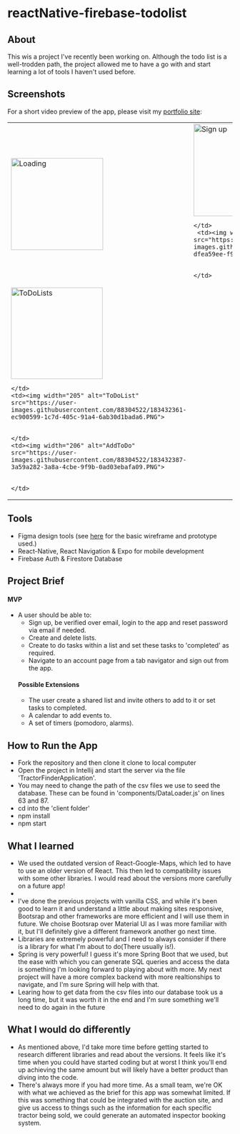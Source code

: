 # reactNative-firebase-todolist
<h2>About</h2>
<p>This wis a project I've recently been working on.  Although the todo list is a well-trodden path, the project allowed me to have a go with and start learning a lot of tools I haven't used before.</p>

<h2>Screenshots</h2>
  <p>For a short video preview of the app, please visit my  <a href="https://g-dunlop.github.io/g-dunlop-portfolio-website/">portfolio site</a>:
   <table>
   <tr>
    <td>
      <img width="206" alt="Loading" src="https://user-images.githubusercontent.com/88304522/183431987-f23e99b0-ba10-4174-a892-afece88b2ea8.PNG">
    </td>
     <td><img width="207" alt="Sign up" src="https://user-images.githubusercontent.com/88304522/183432217-40654ee1-722b-4dc6-acab-90e6e1f93244.PNG">

     
    </td>
     <td><img width="206" alt="Login" src="https://user-images.githubusercontent.com/88304522/183432279-dfea59ee-f9cd-4896-b90f-25a3a134a1d4.PNG">

    
    </td>
   </tr>
    
   <tr>
     <td><img width="205" alt="ToDoLists" src="https://user-images.githubusercontent.com/88304522/183432336-06eefae6-2841-451d-bb74-c558fde39bab.PNG">

       
    </td>
    <td><img width="205" alt="ToDoList" src="https://user-images.githubusercontent.com/88304522/183432361-ec900599-1c7d-405c-91a4-6ab30d1bada6.PNG">

       
    </td>
    <td><img width="206" alt="AddToDo" src="https://user-images.githubusercontent.com/88304522/183432387-3a59a282-3a8a-4cbe-9f9b-0ad03ebafa09.PNG">

      
    </td>
   </tr>
  </table>

<h2>Tools</h2>
<ul>
  <li>Figma design tools (see <a href="https://www.figma.com/file/VtdIdSTRVnJesQ4OQZmyf2/ToDoList?node-id=0%3A1" target="_blank">here</a> for the basic wireframe and prototype used.)</li>
  <li>React-Native, React Navigation & Expo for mobile development</li>
  <li>Firebase Auth & Firestore Database</li>
 </ul>
 
<h2>Project Brief</h2>

<h4>MVP</h4>
 <ul>
  <li>A user should be able to:
    <ul>
      <li>Sign up, be verified over email, login to the app and reset password via email if needed.</li>
      <li>Create and delete lists.</li>
      <li>Create to do tasks within a list and set these tasks to 'completed' as required.</li>
      <li>Navigate to an account page from a tab navigator and sign out from the app.</li>
    </ul>
  </li>
  
  <h4>Possible Extensions</h4>
 <ul>
  <li>The user create a shared list and invite others to add to it or set tasks to completed.</li>
  <li>A calendar to add events to.</li>
  <li>A set of timers (pomodoro, alarms).</li>
 </ul>
 </ul>
 
 <h2>How to Run the App</h2>
  <ul>
    <li>Fork the repository and then clone it clone to local computer</li>
    <li>Open the project in Intellij and start the server via the file 'TractorFinderApplication'.</li>
    <li>You may need to change the path of the csv files we use to seed the database.  These can be found in 'components/DataLoader.js' on lines 63 and 87.</li>
  <li>cd into the 'client folder'</li>
  <li>npm install</li>
  <li>npm start</li>
  </ul>
  
  <h2>What I learned</h2>
  <ul>
    <li>We used the outdated version of React-Google-Maps, which led to have to use an older version of React.  This then led to compatibility issues with some other libraries.  I would read about the versions more carefully on a future app!<li>
    <li>I've done the previous projects with vanilla CSS, and while it's been good to learn it and understand a little about making sites responsive, Bootsrap and other frameworks are more efficient and I will use them in future.  We choise Bootsrap over Material UI as I was more familiar with it, but I'll definitely give a different framework another go next time.</li>
    <li>Libraries are extremely powerful and I need to always consider if there is a library for what I'm about to do(There usually is!).</li>
    <li>Spring is very powerful!  I guess it's more Spring Boot that we used, but the ease with which you can generate SQL queries and access the data is something I'm looking forward to playing about with more.  My next project will have a more complex backend with more realtionships to navigate, and I'm sure Spring will help with that.</li>
    <li>Learing how to get data from the csv files into our database took us a long time, but it was worth it in the end and I'm sure something we'll need to do again in the future</li>
  </ul>
  
  <h2>What I would do differently</h2>
  <ul>
    <li>As mentioned above, I'd take more time before getting started to research different libraries and read about the versions.  It feels like it's time when you could have started coding but at worst I think you'll end up achieving the same amount but will likely have a better product than diving into the code. </li>
    <li>There's always more if you had more time.  As a small team, we're OK with what we achieved as the brief for this app was somewhat limited.  If this was something that could be integrated with the auction site, and give us access to things such as the information for each specific tractor being sold, we could generate an automated inspector booking system.</li>
  </ul>
